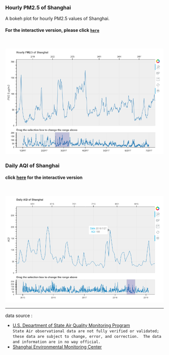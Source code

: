 ### Hourly PM2.5 of Shanghai

A bokeh plot for hourly PM2.5 values of Shanghai.

#### For the interactive version, please click [`here`](https://casey0808.github.io/aqi_shanghai/pm25_sh.html)
&nbsp;

![png](plot.png)


### Daily AQI of Shanghai

#### click [here](https://casey0808.github.io/aqi_shanghai/aqi_sh.html) for the interactive version
&nbsp;

![png](plot2.png)

----
data source : 
* [U.S. Department of State Air Quality Monitoring Program](http://www.stateair.net/web/historical/1/4.html) <br />
`State Air observational data are not fully verified or validated; these data are subject to change, error, and correction.  The data and information are in no way official.`
* [Shanghai Environmental Monitoring Center](http://semc.gov.cn/aqi/Home/historyData)
